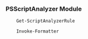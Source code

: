 ### PSScriptAnalyzer Module

```pwsh
    Get-ScriptAnalyzerRule
```

```pwsh
    Invoke-Formatter
```
